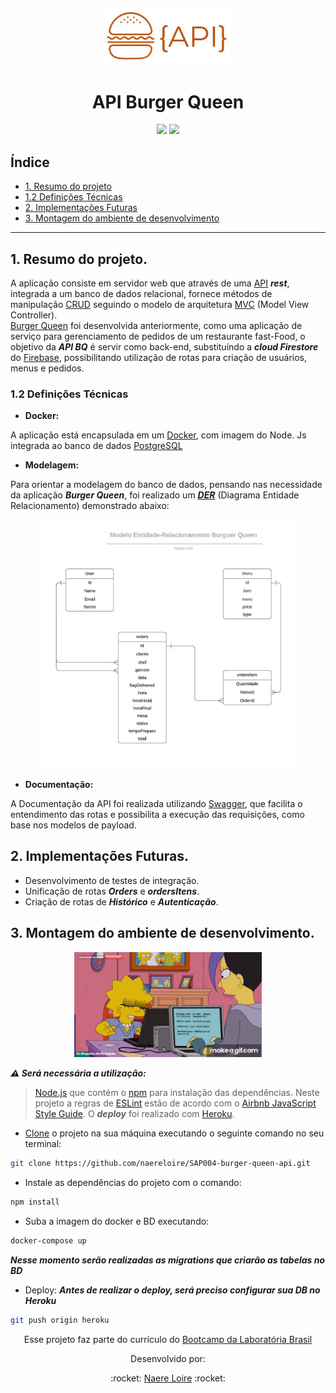 <p align="center">
<img src="./imgs/logoApi.jpg" width="200" heigth="200" >
</p>

<h1 align="center"> API Burger Queen</h1>

<center>

![](https://img.shields.io/github/languages/top/naereloire/SAP004-burger-queen-api?color=green&label=javascript%20&style=for-the-badge)
![](https://img.shields.io/github/languages/top/naereloire/SAP004-burger-queen-api?color=green&label=node.js&style=for-the-badge)

</center>

## Índice

- [1. Resumo do projeto](#1-resumo-do-projeto)
- [1.2 Definições Técnicas](#1.2-definicoes-tecnicas)
- [2. Implementações Futuras](#2-implementacoes-futuras)
- [3. Montagem do ambiente de desenvolvimento](#4-montagem-do-ambiente-de-desenvolvimento)

---

## 1. Resumo do projeto.

A aplicação consiste em servidor web que através de uma [API](https://medium.com/@rullyalves/o-que-s%C3%A3o-apis-e-requisi%C3%A7%C3%B5es-http-919238f48206) **_rest_**, integrada a um banco de dados relacional, fornece métodos de manipulação [CRUD](https://www.codecademy.com/articles/what-is-crud) seguindo o modelo de arquitetura [MVC](https://www.profissionaisti.com.br/o-conceito-e-as-duvidas-sobre-o-mvc/) (Model View Controller).  
[Burger Queen](https://github.com/naereloire/SAP004-burger-queen) foi desenvolvida anteriormente, como uma aplicação de serviço para gerenciamento de pedidos de um restaurante fast-Food, o objetivo da **_API BQ_** é servir como back-end, substituíndo a **_cloud Firestore_** do [Firebase](https://firebase.google.com/?hl=pt-br&gclid=EAIaIQobChMI1sfkkZ7T6wIVk4aRCh399gXrEAAYASAAEgJ9p_D_BwE), possibilitando utilização de rotas para criação de usuários, menus e pedidos.

### 1.2 Definições Técnicas

- **Docker:**

A aplicação está encapsulada em um [Docker](https://www.docker.com/), com imagem do Node. Js integrada ao banco de dados [PostgreSQL](https://cloud.google.com/sql/docs/postgres)

- **Modelagem:**

Para orientar a modelagem do banco de dados, pensando nas necessidade da aplicação **_Burger Queen_**, foi realizado um [**_DER_**](https://medium.com/@mauriciogeneroso/banco-de-dados-diagrama-entidade-x-relacionamento-der-5ce497d930db) (Diagrama Entidade Relacionamento) demonstrado abaixo:

<p align="center">
<img src="./imgs/modeloER.jpg" width="400" heigth="400" >
</p>

- **Documentação:**

A Documentação da API foi realizada utilizando [Swagger](https://swagger.io/), que facilita o entendimento das rotas e possibilita a execução das requisições, como base nos modelos de payload.

## 2. Implementações Futuras.

- Desenvolvimento de testes de integração.
- Unificação de rotas **_Orders_** e **_ordersItens_**.
- Criação de rotas de **_Histórico_** e **_Autenticação_**.

## 3. Montagem do ambiente de desenvolvimento.

<p align="center">
<img src="./imgs/lisaCoder.gif" width="300" heigth="300"> 
</p>

**_:warning: Será necessária a utilização:_**

> [Node.js](https://nodejs.org/) que contém o [npm](https://docs.npmjs.com/) para instalação das dependências.
> Neste projeto a regras de [ESLint](https://eslint.org/) estão de acordo com o [Airbnb JavaScript Style Guide](https://github.com/armoucar/javascript-style-guide).
> O **_deploy_** foi realizado com [Heroku](https://www.heroku.com/).

- [Clone](https://help.github.com/articles/cloning-a-repository/) o projeto na sua máquina executando o seguinte comando no seu terminal:

```sh
git clone https://github.com/naereloire/SAP004-burger-queen-api.git
```

- Instale as dependências do projeto com o comando:

```sh
npm install
```

- Suba a imagem do docker e BD executando:

```sh
docker-compose up
```

**_Nesse momento serão realizadas as migrations que criarão as tabelas no BD_**

- Deploy:
  **_Antes de realizar o deploy, será preciso configurar sua DB no Heroku_**

```sh
git push origin heroku
```

<p align="center">
Esse projeto faz parte do currículo do <a href="https://www.laboratoria.la/br">Bootcamp da Laboratória Brasil</a>
</p>

<p align="center">
Desenvolvido por: 
<p/>

<p align="center">
:rocket:
 <a href="https://github.com/naereloire">Naere Loire</a> :rocket:
<p/>
